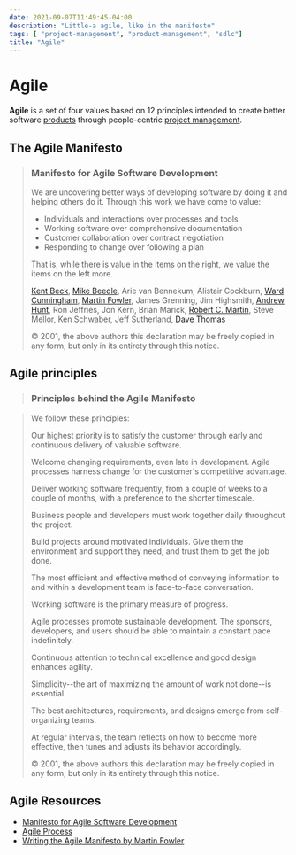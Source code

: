 ```yaml
---
date: 2021-09-07T11:49:45-04:00
description: "Little-a agile, like in the manifesto"
tags: [ "project-management", "product-management", "sdlc"]
title: "Agile"
---
```


# Agile

**Agile** is a set of four values based on 12 principles intended to create better software [products](product-management.md) through people-centric [project management](project-management.md).

## The Agile Manifesto

> ### Manifesto for Agile Software Development
>
> We are uncovering better ways of developing software by doing it and helping others do it. Through this work we have come to value:
>
> * Individuals and interactions over processes and tools
> * Working software over comprehensive documentation
> * Customer collaboration over contract negotiation
> * Responding to change over following a plan
>
> That is, while there is value in the items on the right, we value the items on the left more.
>
> [Kent Beck](https://twitter.com/KentBeck), [Mike Beedle](https://twitter.com/mikebeedle), Arie van Bennekum, Alistair Cockburn, [Ward Cunningham](http://c2.com/), [Martin Fowler](https://www.martinfowler.com/), James Grenning, Jim Highsmith, [Andrew Hunt](https://toolshed.com/), Ron Jeffries, Jon Kern, Brian Marick, [Robert C. Martin](http://cleancoder.com/), Steve Mellor, Ken Schwaber, Jeff Sutherland, [Dave Thomas](https://pragdave.me/)
>
> © 2001, the above authors this declaration may be freely copied in any form, but only in its entirety through this notice.

## Agile principles

> ### Principles behind the Agile Manifesto

> We follow these principles:
>
> Our highest priority is to satisfy the customer through early and continuous delivery of valuable software.
>
> Welcome changing requirements, even late in development. Agile processes harness change for the customer's competitive advantage.
>
> Deliver working software frequently, from a couple of weeks to a couple of months, with a preference to the shorter timescale.
>
> Business people and developers must work together daily throughout the project.
>
> Build projects around motivated individuals. Give them the environment and support they need, and trust them to get the job done.
>
> The most efficient and effective method of conveying information to and within a development team is face-to-face conversation.
>
> Working software is the primary measure of progress.
>
> Agile processes promote sustainable development. The sponsors, developers, and users should be able to maintain a constant pace indefinitely.
>
> Continuous attention to technical excellence and good design enhances agility.
>
> Simplicity--the art of maximizing the amount of work not done--is essential.
>
> The best architectures, requirements, and designs emerge from self-organizing teams.
>
> At regular intervals, the team reflects on how to become more effective, then tunes and adjusts its behavior accordingly.
>
> © 2001, the above authors this declaration may be freely copied in any form, but only in its entirety through this notice.

## Agile Resources

* [Manifesto for Agile Software Development](https://agilemanifesto.org/)
* [Agile Process](http://www.agile-process.org/)
* [Writing the Agile Manifesto by Martin Fowler](https://martinfowler.com/articles/agileStory.html)
